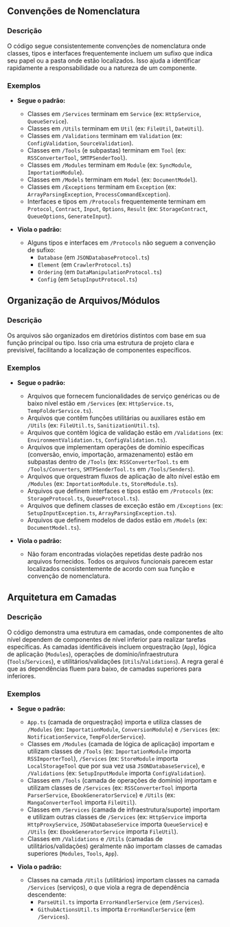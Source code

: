 ## Convenções de Nomenclatura

### Descrição

O código segue consistentemente convenções de nomenclatura onde classes, tipos e interfaces frequentemente incluem um sufixo que indica seu papel ou a pasta onde estão localizados. Isso ajuda a identificar rapidamente a responsabilidade ou a natureza de um componente.

### Exemplos

*   **Segue o padrão:**
    *   Classes em `/Services` terminam em `Service` (ex: `HttpService`, `QueueService`).
    *   Classes em `/Utils` terminam em `Util` (ex: `FileUtil`, `DateUtil`).
    *   Classes em `/Validations` terminam em `Validation` (ex: `ConfigValidation`, `SourceValidation`).
    *   Classes em `/Tools` (e subpastas) terminam em `Tool` (ex: `RSSConverterTool`, `SMTPSenderTool`).
    *   Classes em `/Modules` terminam em `Module` (ex: `SyncModule`, `ImportationModule`).
    *   Classes em `/Models` terminam em `Model` (ex: `DocumentModel`).
    *   Classes em `/Exceptions` terminam em `Exception` (ex: `ArrayParsingException`, `ProcessCommandException`).
    *   Interfaces e tipos em `/Protocols` frequentemente terminam em `Protocol`, `Contract`, `Input`, `Options`, `Result` (ex: `StorageContract`, `QueueOptions`, `GenerateInput`).

*   **Viola o padrão:**
    *   Alguns tipos e interfaces em `/Protocols` não seguem a convenção de sufixo:
        *   `Database` (em `JSONDatabaseProtocol.ts`)
        *   `Element` (em `CrawlerProtocol.ts`)
        *   `Ordering` (em `DataManipulationProtocol.ts`)
        *   `Config` (em `SetupInputProtocol.ts`)

## Organização de Arquivos/Módulos

### Descrição

Os arquivos são organizados em diretórios distintos com base em sua função principal ou tipo. Isso cria uma estrutura de projeto clara e previsível, facilitando a localização de componentes específicos.

### Exemplos

*   **Segue o padrão:**
    *   Arquivos que fornecem funcionalidades de serviço genéricas ou de baixo nível estão em `/Services` (ex: `HttpService.ts`, `TempFolderService.ts`).
    *   Arquivos que contêm funções utilitárias ou auxiliares estão em `/Utils` (ex: `FileUtil.ts`, `SanitizationUtil.ts`).
    *   Arquivos que contêm lógica de validação estão em `/Validations` (ex: `EnvironmentValidation.ts`, `ConfigValidation.ts`).
    *   Arquivos que implementam operações de domínio específicas (conversão, envio, importação, armazenamento) estão em subpastas dentro de `/Tools` (ex: `RSSConverterTool.ts` em `/Tools/Converters`, `SMTPSenderTool.ts` em `/Tools/Senders`).
    *   Arquivos que orquestram fluxos de aplicação de alto nível estão em `/Modules` (ex: `ImportationModule.ts`, `StoreModule.ts`).
    *   Arquivos que definem interfaces e tipos estão em `/Protocols` (ex: `StorageProtocol.ts`, `QueueProtocol.ts`).
    *   Arquivos que definem classes de exceção estão em `/Exceptions` (ex: `SetupInputException.ts`, `ArrayParsingException.ts`).
    *   Arquivos que definem modelos de dados estão em `/Models` (ex: `DocumentModel.ts`).

*   **Viola o padrão:**
    *   Não foram encontradas violações repetidas deste padrão nos arquivos fornecidos. Todos os arquivos funcionais parecem estar localizados consistentemente de acordo com sua função e convenção de nomenclatura.

## Arquitetura em Camadas

### Descrição

O código demonstra uma estrutura em camadas, onde componentes de alto nível dependem de componentes de nível inferior para realizar tarefas específicas. As camadas identificáveis incluem orquestração (`App`), lógica de aplicação (`Modules`), operações de domínio/infraestrutura (`Tools`/`Services`), e utilitários/validações (`Utils`/`Validations`). A regra geral é que as dependências fluem para baixo, de camadas superiores para inferiores.

### Exemplos

*   **Segue o padrão:**
    *   `App.ts` (camada de orquestração) importa e utiliza classes de `/Modules` (ex: `ImportationModule`, `ConversionModule`) e `/Services` (ex: `NotificationService`, `TempFolderService`).
    *   Classes em `/Modules` (camada de lógica de aplicação) importam e utilizam classes de `/Tools` (ex: `ImportationModule` importa `RSSImporterTool`), `/Services` (ex: `StoreModule` importa `LocalStorageTool` que por sua vez usa `JSONDatabaseService`), e `/Validations` (ex: `SetupInputModule` importa `ConfigValidation`).
    *   Classes em `/Tools` (camada de operações de domínio) importam e utilizam classes de `/Services` (ex: `RSSConverterTool` importa `ParserService`, `EbookGeneratorService`) e `/Utils` (ex: `MangaConverterTool` importa `FileUtil`).
    *   Classes em `/Services` (camada de infraestrutura/suporte) importam e utilizam outras classes de `/Services` (ex: `HttpService` importa `HttpProxyService`, `JSONDatabaseService` importa `QueueService`) e `/Utils` (ex: `EbookGeneratorService` importa `FileUtil`).
    *   Classes em `/Validations` e `/Utils` (camadas de utilitários/validações) geralmente não importam classes de camadas superiores (`Modules`, `Tools`, `App`).

*   **Viola o padrão:**
    *   Classes na camada `/Utils` (utilitários) importam classes na camada `/Services` (serviços), o que viola a regra de dependência descendente:
        *   `ParseUtil.ts` importa `ErrorHandlerService` (em `/Services`).
        *   `GithubActionsUtil.ts` importa `ErrorHandlerService` (em `/Services`).

